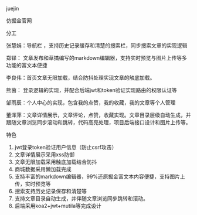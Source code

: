 juejin

仿掘金官网

分工

张慧娟：导航栏 ，支持历史记录缓存和清楚的搜索栏，同步搜索文章的实现逻辑

郑铎：    文章发布和草搞编写的markdown编辑器，支持实时预览与图片上传等多功能的富文本便捷

李良伟：首页文章无限加载，结合防抖处理实现文章的触底加载。

熊茵：    登录逻辑的实现，并配合后端jwt和token验证实现路由的权限认证等

邹雨辰：个人中心的实现，包含我的点赞，我的收藏，我的文章等个人管理

董泽萍：文章详情展示，文章评论，点赞，收藏实现。文章目录层级自动生成，并跟随文章浏览同步滚动和跳转，代码高亮处理，项目后端接口设计和图片上传等。

特色

1. jwt登录token验证用户信息（防止csrf攻击）
2. 文章详情展示采用xss防御
3. 文章无限加载采用触底加载结合防抖
4. 商城数据采用懒加载完成
5. 支持丰富的markdown编辑器，99%还原掘金富文本内容便捷，支持图片上传，实时预览等
6. 搜索支持历史记录保存和清楚等
7. 支持文章目录自动生成，并伴随文章浏览同步跳转和滚动。
8. 后端采用koa2+jwt+mutila等完成设计
